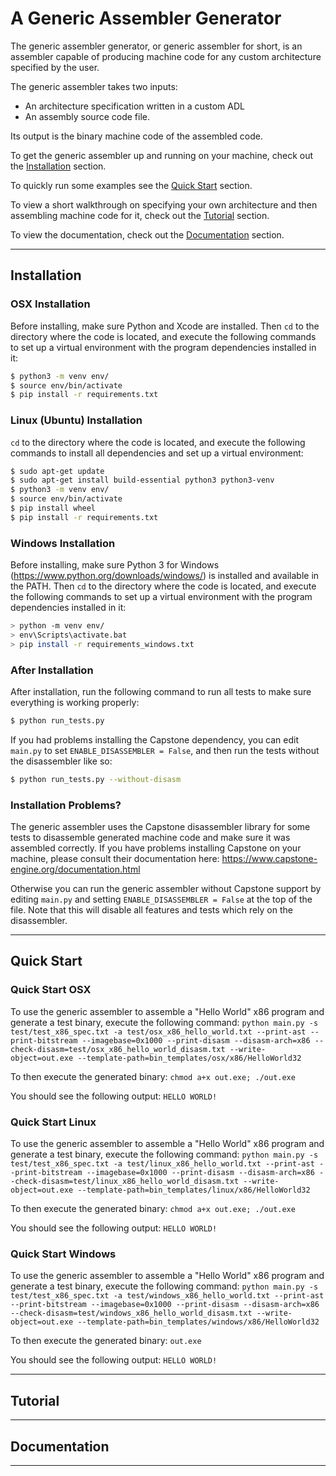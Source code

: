 # A Generic Assembler Generator

The generic assembler generator, or generic assembler for short, is an assembler capable of producing machine code for any custom architecture specified by the user.

The generic assembler takes two inputs:
  - An architecture specification written in a custom ADL
  - An assembly source code file.
  
Its output is the binary machine code of the assembled code.

To get the generic assembler up and running on your machine, check out the [Installation](#installation) section.

To quickly run some examples see the [Quick Start](#quick-start) section.

To view a short walkthrough on specifying your own architecture and then assembling machine code for it, check out the [Tutorial](#tutorial) section.

To view the documentation, check out the [Documentation](#documentation) section.

--------

## Installation

### OSX Installation

Before installing, make sure Python and Xcode are installed. Then `cd` to the directory where the code is located, and execute the following commands to set up a virtual environment with the program dependencies installed in it:

```sh
$ python3 -m venv env/
$ source env/bin/activate
$ pip install -r requirements.txt
```

### Linux (Ubuntu) Installation

`cd` to the directory where the code is located, and execute the following commands to install all dependencies and set up a virtual environment:

```sh
$ sudo apt-get update
$ sudo apt-get install build-essential python3 python3-venv
$ python3 -m venv env/
$ source env/bin/activate
$ pip install wheel
$ pip install -r requirements.txt
```

### Windows Installation

Before installing, make sure Python 3 for Windows (https://www.python.org/downloads/windows/) is installed and available in the PATH. Then `cd` to the directory where the code is located, and execute the following commands to set up a virtual environment with the program dependencies installed in it:

```sh
> python -m venv env/
> env\Scripts\activate.bat
> pip install -r requirements_windows.txt
```

### After Installation

After installation, run the following command to run all tests to make sure everything is working properly:

```sh
$ python run_tests.py
```

If you had problems installing the Capstone dependency, you can edit `main.py` to set `ENABLE_DISASSEMBLER = False`, and then run the tests without the disassembler like so:

```sh
$ python run_tests.py --without-disasm
```

### Installation Problems?

The generic assembler uses the Capstone disassembler library for some tests to disassemble generated machine code and make sure it was assembled correctly. If you have problems installing Capstone on your machine, please consult their documentation here: https://www.capstone-engine.org/documentation.html

Otherwise you can run the generic assembler without Capstone support by editing `main.py` and setting `ENABLE_DISASSEMBLER = False` at the top of the file. Note that this will disable all features and tests which rely on the disassembler.

--------

## Quick Start

### Quick Start OSX

To use the generic assembler to assemble a "Hello World" x86 program and generate a test binary, execute the following command:
`python main.py -s test/test_x86_spec.txt -a test/osx_x86_hello_world.txt --print-ast --print-bitstream --imagebase=0x1000 --print-disasm --disasm-arch=x86 --check-disasm=test/osx_x86_hello_world_disasm.txt --write-object=out.exe --template-path=bin_templates/osx/x86/HelloWorld32`

To then execute the generated binary:
`chmod a+x out.exe; ./out.exe`

You should see the following output:
`HELLO WORLD!`

### Quick Start Linux

To use the generic assembler to assemble a "Hello World" x86 program and generate a test binary, execute the following command:
`python main.py -s test/test_x86_spec.txt -a test/linux_x86_hello_world.txt --print-ast --print-bitstream --imagebase=0x1000 --print-disasm --disasm-arch=x86 --check-disasm=test/linux_x86_hello_world_disasm.txt --write-object=out.exe --template-path=bin_templates/linux/x86/HelloWorld32`

To then execute the generated binary:
`chmod a+x out.exe; ./out.exe`

You should see the following output:
`HELLO WORLD!`

### Quick Start Windows

To use the generic assembler to assemble a "Hello World" x86 program and generate a test binary, execute the following command:
`python main.py -s test/test_x86_spec.txt -a test/windows_x86_hello_world.txt --print-ast --print-bitstream --imagebase=0x1000 --print-disasm --disasm-arch=x86 --check-disasm=test/windows_x86_hello_world_disasm.txt --write-object=out.exe --template-path=bin_templates/windows/x86/HelloWorld32`

To then execute the generated binary:
`out.exe`

You should see the following output:
`HELLO WORLD!`

--------

## Tutorial

--------

## Documentation

--------
